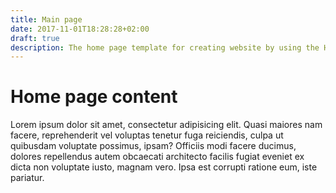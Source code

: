 ```yaml
---
title: Main page
date: 2017-11-01T18:28:28+02:00
draft: true
description: The home page template for creating website by using the Hugo framework
---
```


# Home page content

Lorem ipsum dolor sit amet, consectetur adipisicing elit. Quasi maiores nam facere, reprehenderit vel voluptas tenetur fuga reiciendis, culpa ut quibusdam voluptate possimus, ipsam? Officiis modi facere ducimus, dolores repellendus autem obcaecati architecto facilis fugiat eveniet ex dicta non voluptate iusto, magnam vero. Ipsa est corrupti ratione eum, iste pariatur.